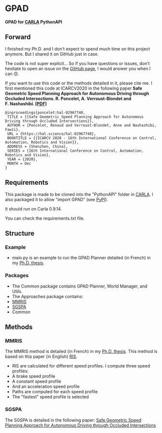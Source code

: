 # GPAD
__GPAD for [CARLA](https://github.com/carla-simulator/carla) PythonAPI__

## Forward
I finished my Ph.D. and I don't expect to spend much time on this project anymore.
But I shared it on GitHub just in case.

The code is not super explicit... 
So if you have questions or issues,
don't hesitate to open an issue on the [GitHub page](https://github.com/renaudponcelet/GPAD),
I would answer you when I can :blush:.

If you want to use this code or the methods detailed in it, please cite me.
I first mentioned this code at ICARCV2020 in the following paper __Safe Geometric Speed Planning Approach
for Autonomous Driving through Occluded Intersections.
R. Poncelet, A. Verroust-Blondet and F. Nashashibi. [[PDF]](https://hal.science/hal-02967740v2/document)__
```
@inproceedings{poncelet:hal-02967740,
 TITLE = {{Safe Geometric Speed Planning Approach for Autonomous Driving through Occluded Intersections}},
 AUTHOR = {Poncelet, Renaud and Verroust-Blondet, Anne and Nashashibi, Fawzi},
 URL = {https://hal.science/hal-02967740},
 BOOKTITLE = {{ICARCV 2020 - 16th International Conference on Control, Automation, Robotics and Vision}},
 ADDRESS = {Shenzhen, China},
 SERIES = {16th International Conference on Control, Automation, Robotics and Vision},
 YEAR = {2020},
 MONTH = Dec
}
```

## Requirements

This package is made to be cloned into the "PythonAPI" folder in [CARLA](https://github.com/carla-simulator/carla).
I also packaged it to allow "import GPAD" (see [PyPI](https://pypi.org/project/GPAD/)).

It should run on Carla 0.9.14.

You can check the requirements.txt file.

## Structure

### Example
- main.py is an example to run the GPAD Planner detailed (in French) in my [Ph.D. thesis](https://renaudponcelet.zetmus.fr/these.pdf).

### Packages
- The Common package contains GPAD Planner, World Manager, and Utils.
- The Approaches package contains:
- [MMRIS](#MMRIS)
- [SGSPA](#SGSPA)
- Common

## Methods

### MMRIS
The MMRIS method is detailed (in French) in my [Ph.D. thesis](https://renaudponcelet.zetmus.fr/these.pdf).
This method is based on this paper (in English) [RIS](https://inria.hal.science/hal-01903318).
- RIS are calculated for different speed profiles. I compute three speed profiles: 
- A brake speed profile
- A constant speed profile
- And an acceleration speed profile
- Paths are computed for each speed profile
- The "fastest" speed profile is selected

### SGSPA
The SGSPA is detailed in the following paper:
[Safe Geometric Speed Planning Approach for Autonomous Driving through Occluded Intersections](https://hal.science/hal-02967740v2)